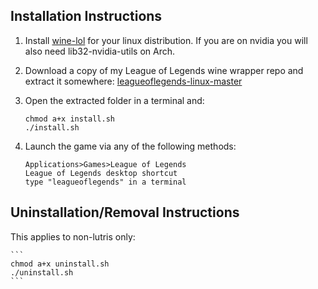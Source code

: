 ## Installation Instructions

1. Install [wine-lol](https://m-reimer.de/wine-lol/) for your linux distribution. If you are on nvidia you will also need lib32-nvidia-utils on Arch.

2. Download a copy of my League of Legends wine wrapper repo and extract it somewhere: [leagueoflegends-linux-master](https://github.com/M-Reimer/leagueoflegends-linux/archive/master.zip)

3. Open the extracted folder in a terminal and:

    ```
    chmod a+x install.sh
    ./install.sh
    ```
4. Launch the game via any of the following methods:

    ```
    Applications>Games>League of Legends
    League of Legends desktop shortcut
    type "leagueoflegends" in a terminal
    ```

## Uninstallation/Removal Instructions
This applies to non-lutris only:

    ```
    chmod a+x uninstall.sh
    ./uninstall.sh
    ```
